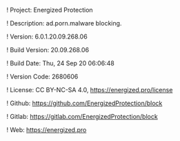 ! Project: Energized Protection

! Description: ad.porn.malware blocking.

! Version: 6.0.1.20.09.268.06

! Build Version: 20.09.268.06

! Build Date: Thu, 24 Sep 20 06:06:48

! Version Code: 2680606

! License: CC BY-NC-SA 4.0, https://energized.pro/license

! Github: https://github.com/EnergizedProtection/block

! Gitlab: https://gitlab.com/EnergizedProtection/block


! Web: https://energized.pro
